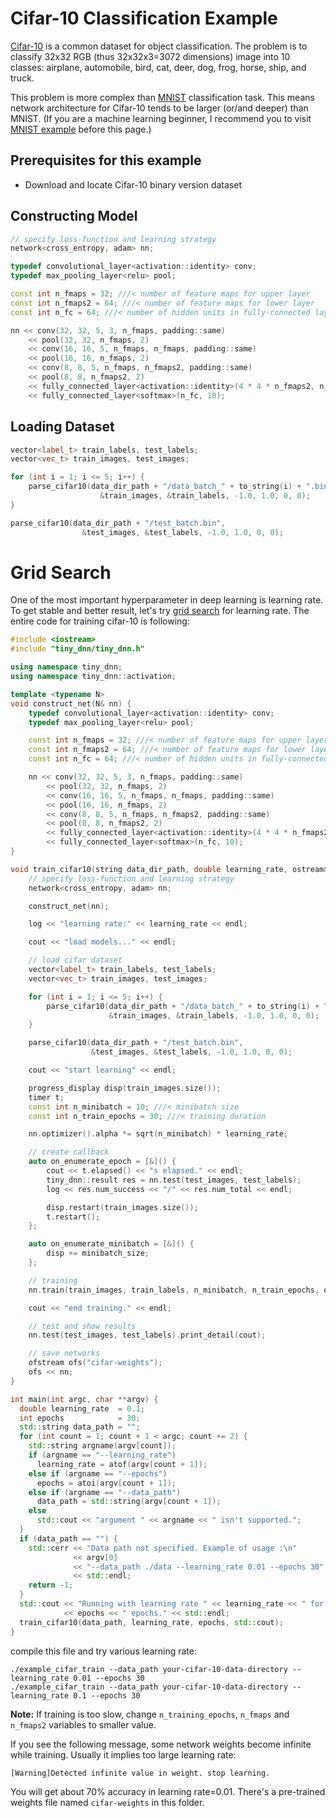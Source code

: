 # Cifar-10 Classification Example

[Cifar-10](http://www.cs.toronto.edu/~kriz/cifar.html) is a common dataset 
for object classification.
The problem is to classify 32x32 RGB (thus 32x32x3=3072 dimensions) image into 10 classes:
airplane, automobile, bird, cat, deer, dog, frog, horse, ship, and truck. 

This problem is more complex than [MNIST](http://yann.lecun.com/exdb/mnist/) classification task.
This means network architecture for Cifar-10 tends to be larger (or/and deeper) than MNIST.
(If you are a machine learning beginner, I recommend you to visit 
[MNIST example](https://github.com/nyanp/tiny-cnn/tree/master/examples/mnist) before this page.)

## Prerequisites for this example
- Download and locate Cifar-10 binary version dataset

## Constructing Model

```cpp
// specify loss-function and learning strategy
network<cross_entropy, adam> nn;

typedef convolutional_layer<activation::identity> conv;
typedef max_pooling_layer<relu> pool;

const int n_fmaps = 32; ///< number of feature maps for upper layer
const int n_fmaps2 = 64; ///< number of feature maps for lower layer
const int n_fc = 64; ///< number of hidden units in fully-connected layer

nn << conv(32, 32, 5, 3, n_fmaps, padding::same)
    << pool(32, 32, n_fmaps, 2)
    << conv(16, 16, 5, n_fmaps, n_fmaps, padding::same)
    << pool(16, 16, n_fmaps, 2)
    << conv(8, 8, 5, n_fmaps, n_fmaps2, padding::same)
    << pool(8, 8, n_fmaps2, 2)
    << fully_connected_layer<activation::identity>(4 * 4 * n_fmaps2, n_fc)
    << fully_connected_layer<softmax>(n_fc, 10);

```

## Loading Dataset
```cpp
vector<label_t> train_labels, test_labels;
vector<vec_t> train_images, test_images;

for (int i = 1; i <= 5; i++) {
    parse_cifar10(data_dir_path + "/data_batch_" + to_string(i) + ".bin",
                    &train_images, &train_labels, -1.0, 1.0, 0, 0);
}

parse_cifar10(data_dir_path + "/test_batch.bin",
                &test_images, &test_labels, -1.0, 1.0, 0, 0);
```

# Grid Search
One of the most important hyperparameter in deep learning is learning rate. 
To get stable and better result, let's try
 [grid search](https://en.wikipedia.org/wiki/Hyperparameter_optimization#Grid_search)
for learning rate. The entire code for training cifar-10 is following:

```cpp
#include <iostream>
#include "tiny_dnn/tiny_dnn.h"

using namespace tiny_dnn;
using namespace tiny_dnn::activation;

template <typename N>
void construct_net(N& nn) {
    typedef convolutional_layer<activation::identity> conv;
    typedef max_pooling_layer<relu> pool;

    const int n_fmaps = 32; ///< number of feature maps for upper layer
    const int n_fmaps2 = 64; ///< number of feature maps for lower layer
    const int n_fc = 64; ///< number of hidden units in fully-connected layer

    nn << conv(32, 32, 5, 3, n_fmaps, padding::same)
        << pool(32, 32, n_fmaps, 2)
        << conv(16, 16, 5, n_fmaps, n_fmaps, padding::same)
        << pool(16, 16, n_fmaps, 2)
        << conv(8, 8, 5, n_fmaps, n_fmaps2, padding::same)
        << pool(8, 8, n_fmaps2, 2)
        << fully_connected_layer<activation::identity>(4 * 4 * n_fmaps2, n_fc)
        << fully_connected_layer<softmax>(n_fc, 10);
}

void train_cifar10(string data_dir_path, double learning_rate, ostream& log) {
    // specify loss-function and learning strategy
    network<cross_entropy, adam> nn;

    construct_net(nn);

    log << "learning rate:" << learning_rate << endl;

    cout << "load models..." << endl;

    // load cifar dataset
    vector<label_t> train_labels, test_labels;
    vector<vec_t> train_images, test_images;

    for (int i = 1; i <= 5; i++) {
        parse_cifar10(data_dir_path + "/data_batch_" + to_string(i) + ".bin",
                      &train_images, &train_labels, -1.0, 1.0, 0, 0);
    }

    parse_cifar10(data_dir_path + "/test_batch.bin",
                  &test_images, &test_labels, -1.0, 1.0, 0, 0);

    cout << "start learning" << endl;

    progress_display disp(train_images.size());
    timer t;
    const int n_minibatch = 10; ///< minibatch size
    const int n_train_epochs = 30; ///< training duration

    nn.optimizer().alpha *= sqrt(n_minibatch) * learning_rate;

    // create callback
    auto on_enumerate_epoch = [&]() {
        cout << t.elapsed() << "s elapsed." << endl;
        tiny_dnn::result res = nn.test(test_images, test_labels);
        log << res.num_success << "/" << res.num_total << endl;

        disp.restart(train_images.size());
        t.restart();
    };

    auto on_enumerate_minibatch = [&]() {
        disp += minibatch_size;
    };

    // training
    nn.train(train_images, train_labels, n_minibatch, n_train_epochs, on_enumerate_minibatch, on_enumerate_epoch);

    cout << "end training." << endl;

    // test and show results
    nn.test(test_images, test_labels).print_detail(cout);

    // save networks
    ofstream ofs("cifar-weights");
    ofs << nn;
}

int main(int argc, char **argv) {
  double learning_rate  = 0.1;
  int epochs            = 30;
  std::string data_path = "";
  for (int count = 1; count + 1 < argc; count += 2) {
    std::string argname(argv[count]);
    if (argname == "--learning_rate")
      learning_rate = atof(argv[count + 1]);
    else if (argname == "--epochs")
      epochs = atoi(argv[count + 1]);
    else if (argname == "--data_path")
      data_path = std::string(argv[count + 1]);
    else
      std::cout << "argument " << argname << " isn't supported.";
  }
  if (data_path == "") {
    std::cerr << "Data path not specified. Example of usage :\n"
              << argv[0]
              << "--data_path ./data --learning_rate 0.01 --epochs 30"
              << std::endl;
    return -1;
  }
  std::cout << "Running with learning rate " << learning_rate << " for "
            << epochs << " epochs." << std::endl;
  train_cifar10(data_path, learning_rate, epochs, std::cout);
}
```

compile this file and try various learning rate:

```
./example_cifar_train --data_path your-cifar-10-data-directory --learning_rate 0.01 --epochs 30
./example_cifar_train --data_path your-cifar-10-data-directory --learning_rate 0.1 --epochs 30
```

**Note:** If training is too slow, change ```n_training_epochs```, ```n_fmaps```
 and ```n_fmaps2``` variables to smaller value.

If you see the following message, some network weights become infinite 
while training. Usually it implies too large learning rate:

```
[Warning]Detected infinite value in weight. stop learning.
```

You will get about 70% accuracy in learning rate=0.01. 
There's a pre-trained weights file named `cifar-weights` in this folder.
